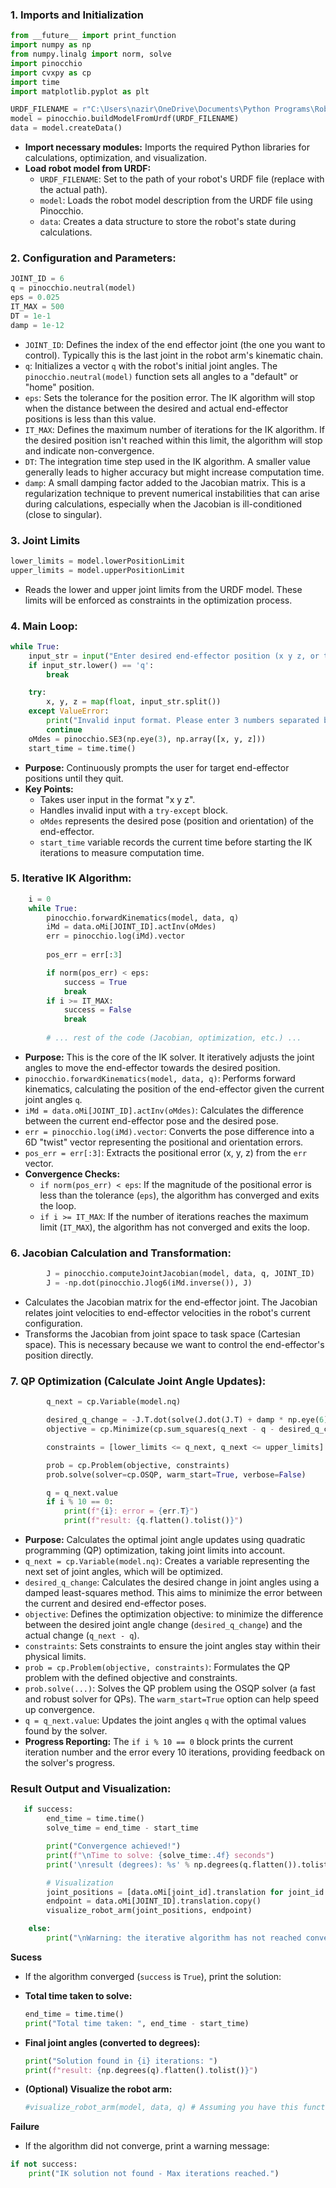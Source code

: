 ### 1. Imports and Initialization
```python
from __future__ import print_function
import numpy as np
from numpy.linalg import norm, solve
import pinocchio
import cvxpy as cp
import time
import matplotlib.pyplot as plt

URDF_FILENAME = r"C:\Users\nazir\OneDrive\Documents\Python Programs\RobotArm_Pin\robotArm.urdf" 
model = pinocchio.buildModelFromUrdf(URDF_FILENAME)
data = model.createData()
```

*   **Import necessary modules:** Imports the required Python libraries for calculations, optimization, and visualization.
*   **Load robot model from URDF:**
    *   `URDF_FILENAME`: Set to the path of your robot's URDF file (replace with the actual path).
    *   `model`: Loads the robot model description from the URDF file using Pinocchio.
    *   `data`: Creates a data structure to store the robot's state during calculations.

### 2. Configuration and Parameters:

```python
JOINT_ID = 6 
q = pinocchio.neutral(model) 
eps = 0.025 
IT_MAX = 500 
DT = 1e-1  
damp = 1e-12
```
*   `JOINT_ID`: Defines the index of the end effector joint (the one you want to control). Typically this is the last joint in the robot arm's kinematic chain.
*   `q`: Initializes a vector `q` with the robot's initial joint angles. The `pinocchio.neutral(model)` function sets all angles to a "default" or "home" position.
*   `eps`: Sets the tolerance for the position error. The IK algorithm will stop when the distance between the desired and actual end-effector positions is less than this value.
*   `IT_MAX`: Defines the maximum number of iterations for the IK algorithm. If the desired position isn't reached within this limit, the algorithm will stop and indicate non-convergence.
*   `DT`: The integration time step used in the IK algorithm. A smaller value generally leads to higher accuracy but might increase computation time.
*   `damp`: A small damping factor added to the Jacobian matrix. This is a regularization technique to prevent numerical instabilities that can arise during calculations, especially when the Jacobian is ill-conditioned (close to singular).

### 3. Joint Limits

```python
lower_limits = model.lowerPositionLimit
upper_limits = model.upperPositionLimit
```
*   Reads the lower and upper joint limits from the URDF model. These limits will be enforced as constraints in the optimization process.

### 4. Main Loop:


```python
while True:
    input_str = input("Enter desired end-effector position (x y z, or type 'q' to quit): ")
    if input_str.lower() == 'q':
        break

    try:
        x, y, z = map(float, input_str.split())
    except ValueError:
        print("Invalid input format. Please enter 3 numbers separated by spaces.")
        continue
    oMdes = pinocchio.SE3(np.eye(3), np.array([x, y, z]))
    start_time = time.time()
```
*   **Purpose:** Continuously prompts the user for target end-effector positions until they quit.
*   **Key Points:**
    *   Takes user input in the format "x y z".
    *   Handles invalid input with a `try-except` block.
    *   `oMdes` represents the desired pose (position and orientation) of the end-effector.
    *   `start_time` variable records the current time before starting the IK iterations to measure computation time.

### 5. Iterative IK Algorithm:

```python
    i = 0
    while True:
        pinocchio.forwardKinematics(model, data, q)
        iMd = data.oMi[JOINT_ID].actInv(oMdes)
        err = pinocchio.log(iMd).vector
        
        pos_err = err[:3]

        if norm(pos_err) < eps:
            success = True
            break
        if i >= IT_MAX:
            success = False
            break
        
        # ... rest of the code (Jacobian, optimization, etc.) ...
```

*   **Purpose:** This is the core of the IK solver. It iteratively adjusts the joint angles to move the end-effector towards the desired position.
*   `pinocchio.forwardKinematics(model, data, q)`: Performs forward kinematics, calculating the position of the end-effector given the current joint angles `q`.
*   `iMd = data.oMi[JOINT_ID].actInv(oMdes)`: Calculates the difference between the current end-effector pose and the desired pose.
*   `err = pinocchio.log(iMd).vector`: Converts the pose difference into a 6D "twist" vector representing the positional and orientation errors.
*   `pos_err = err[:3]`: Extracts the positional error (x, y, z) from the `err` vector.
*   **Convergence Checks:**
    *   `if norm(pos_err) < eps`: If the magnitude of the positional error is less than the tolerance (`eps`), the algorithm has converged and exits the loop.
    *   `if i >= IT_MAX`: If the number of iterations reaches the maximum limit (`IT_MAX`), the algorithm has not converged and exits the loop.

### 6. Jacobian Calculation and Transformation:

```python
        J = pinocchio.computeJointJacobian(model, data, q, JOINT_ID) 
        J = -np.dot(pinocchio.Jlog6(iMd.inverse()), J)
```
*   Calculates the Jacobian matrix for the end-effector joint. The Jacobian relates joint velocities to end-effector velocities in the robot's current configuration.
*   Transforms the Jacobian from joint space to task space (Cartesian space). This is necessary because we want to control the end-effector's position directly.

### 7. QP Optimization (Calculate Joint Angle Updates):

```python
        q_next = cp.Variable(model.nq)  

        desired_q_change = -J.T.dot(solve(J.dot(J.T) + damp * np.eye(6), err)) * DT
        objective = cp.Minimize(cp.sum_squares(q_next - q - desired_q_change))

        constraints = [lower_limits <= q_next, q_next <= upper_limits]

        prob = cp.Problem(objective, constraints)
        prob.solve(solver=cp.OSQP, warm_start=True, verbose=False) 

        q = q_next.value 
        if i % 10 == 0: 
            print(f"{i}: error = {err.T}") 
            print(f"result: {q.flatten().tolist()}")
```
*   **Purpose:** Calculates the optimal joint angle updates using quadratic programming (QP) optimization, taking joint limits into account.
*   `q_next = cp.Variable(model.nq)`: Creates a variable representing the next set of joint angles, which will be optimized.
*   `desired_q_change`: Calculates the desired change in joint angles using a damped least-squares method. This aims to minimize the error between the current and desired end-effector poses.
*   `objective`: Defines the optimization objective: to minimize the difference between the desired joint angle change (`desired_q_change`) and the actual change (`q_next - q`).
*   `constraints`: Sets constraints to ensure the joint angles stay within their physical limits.
*   `prob = cp.Problem(objective, constraints)`: Formulates the QP problem with the defined objective and constraints.
*   `prob.solve(...)`: Solves the QP problem using the OSQP solver (a fast and robust solver for QPs). The `warm_start=True` option can help speed up convergence.
*   `q = q_next.value`: Updates the joint angles `q` with the optimal values found by the solver.
*   **Progress Reporting:** The `if i % 10 == 0` block prints the current iteration number and the error every 10 iterations, providing feedback on the solver's progress. 

### Result Output and Visualization:
```python
   if success:
        end_time = time.time()
        solve_time = end_time - start_time

        print("Convergence achieved!")
        print(f"\nTime to solve: {solve_time:.4f} seconds")
        print('\nresult (degrees): %s' % np.degrees(q.flatten()).tolist())

        # Visualization
        joint_positions = [data.oMi[joint_id].translation for joint_id in range(model.njoints)]
        endpoint = data.oMi[JOINT_ID].translation.copy()
        visualize_robot_arm(joint_positions, endpoint)

    else:
        print("\nWarning: the iterative algorithm has not reached convergence to the desired precision")
```

**Sucess**
*   If the algorithm converged (`success` is `True`), print the solution:

*   **Total time taken to solve:** 
    ```python
    end_time = time.time()
    print("Total time taken: ", end_time - start_time) 
    ```
*   **Final joint angles (converted to degrees):**
    ```python
    print("Solution found in {i} iterations: ")
    print(f"result: {np.degrees(q).flatten().tolist()}") 
    ```

*   **(Optional) Visualize the robot arm:**
    ```python
    #visualize_robot_arm(model, data, q) # Assuming you have this function defined.
    ```
  **Failure**
*   If the algorithm did not converge, print a warning message:

```python
if not success:
    print("IK solution not found - Max iterations reached.")

